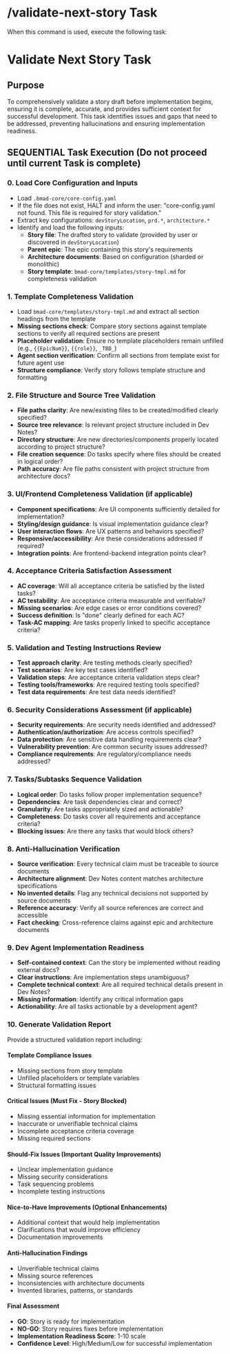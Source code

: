 # /validate-next-story Task

When this command is used, execute the following task:

# Validate Next Story Task

## Purpose

To comprehensively validate a story draft before implementation begins, ensuring
it is complete, accurate, and provides sufficient context for successful
development. This task identifies issues and gaps that need to be addressed,
preventing hallucinations and ensuring implementation readiness.

## SEQUENTIAL Task Execution (Do not proceed until current Task is complete)

### 0. Load Core Configuration and Inputs

- Load `.bmad-core/core-config.yaml`
- If the file does not exist, HALT and inform the user: "core-config.yaml not
  found. This file is required for story validation."
- Extract key configurations: `devStoryLocation`, `prd.*`, `architecture.*`
- Identify and load the following inputs:
  - **Story file**: The drafted story to validate (provided by user or
    discovered in `devStoryLocation`)
  - **Parent epic**: The epic containing this story's requirements
  - **Architecture documents**: Based on configuration (sharded or monolithic)
  - **Story template**: `bmad-core/templates/story-tmpl.md` for completeness
    validation

### 1. Template Completeness Validation

- Load `bmad-core/templates/story-tmpl.md` and extract all section headings from
  the template
- **Missing sections check**: Compare story sections against template sections
  to verify all required sections are present
- **Placeholder validation**: Ensure no template placeholders remain unfilled
  (e.g., `{{EpicNum}}`, `{{role}}`, `_TBD_`)
- **Agent section verification**: Confirm all sections from template exist for
  future agent use
- **Structure compliance**: Verify story follows template structure and
  formatting

### 2. File Structure and Source Tree Validation

- **File paths clarity**: Are new/existing files to be created/modified clearly
  specified?
- **Source tree relevance**: Is relevant project structure included in Dev
  Notes?
- **Directory structure**: Are new directories/components properly located
  according to project structure?
- **File creation sequence**: Do tasks specify where files should be created in
  logical order?
- **Path accuracy**: Are file paths consistent with project structure from
  architecture docs?

### 3. UI/Frontend Completeness Validation (if applicable)

- **Component specifications**: Are UI components sufficiently detailed for
  implementation?
- **Styling/design guidance**: Is visual implementation guidance clear?
- **User interaction flows**: Are UX patterns and behaviors specified?
- **Responsive/accessibility**: Are these considerations addressed if required?
- **Integration points**: Are frontend-backend integration points clear?

### 4. Acceptance Criteria Satisfaction Assessment

- **AC coverage**: Will all acceptance criteria be satisfied by the listed
  tasks?
- **AC testability**: Are acceptance criteria measurable and verifiable?
- **Missing scenarios**: Are edge cases or error conditions covered?
- **Success definition**: Is "done" clearly defined for each AC?
- **Task-AC mapping**: Are tasks properly linked to specific acceptance
  criteria?

### 5. Validation and Testing Instructions Review

- **Test approach clarity**: Are testing methods clearly specified?
- **Test scenarios**: Are key test cases identified?
- **Validation steps**: Are acceptance criteria validation steps clear?
- **Testing tools/frameworks**: Are required testing tools specified?
- **Test data requirements**: Are test data needs identified?

### 6. Security Considerations Assessment (if applicable)

- **Security requirements**: Are security needs identified and addressed?
- **Authentication/authorization**: Are access controls specified?
- **Data protection**: Are sensitive data handling requirements clear?
- **Vulnerability prevention**: Are common security issues addressed?
- **Compliance requirements**: Are regulatory/compliance needs addressed?

### 7. Tasks/Subtasks Sequence Validation

- **Logical order**: Do tasks follow proper implementation sequence?
- **Dependencies**: Are task dependencies clear and correct?
- **Granularity**: Are tasks appropriately sized and actionable?
- **Completeness**: Do tasks cover all requirements and acceptance criteria?
- **Blocking issues**: Are there any tasks that would block others?

### 8. Anti-Hallucination Verification

- **Source verification**: Every technical claim must be traceable to source
  documents
- **Architecture alignment**: Dev Notes content matches architecture
  specifications
- **No invented details**: Flag any technical decisions not supported by source
  documents
- **Reference accuracy**: Verify all source references are correct and
  accessible
- **Fact checking**: Cross-reference claims against epic and architecture
  documents

### 9. Dev Agent Implementation Readiness

- **Self-contained context**: Can the story be implemented without reading
  external docs?
- **Clear instructions**: Are implementation steps unambiguous?
- **Complete technical context**: Are all required technical details present in
  Dev Notes?
- **Missing information**: Identify any critical information gaps
- **Actionability**: Are all tasks actionable by a development agent?

### 10. Generate Validation Report

Provide a structured validation report including:

#### Template Compliance Issues

- Missing sections from story template
- Unfilled placeholders or template variables
- Structural formatting issues

#### Critical Issues (Must Fix - Story Blocked)

- Missing essential information for implementation
- Inaccurate or unverifiable technical claims
- Incomplete acceptance criteria coverage
- Missing required sections

#### Should-Fix Issues (Important Quality Improvements)

- Unclear implementation guidance
- Missing security considerations
- Task sequencing problems
- Incomplete testing instructions

#### Nice-to-Have Improvements (Optional Enhancements)

- Additional context that would help implementation
- Clarifications that would improve efficiency
- Documentation improvements

#### Anti-Hallucination Findings

- Unverifiable technical claims
- Missing source references
- Inconsistencies with architecture documents
- Invented libraries, patterns, or standards

#### Final Assessment

- **GO**: Story is ready for implementation
- **NO-GO**: Story requires fixes before implementation
- **Implementation Readiness Score**: 1-10 scale
- **Confidence Level**: High/Medium/Low for successful implementation
